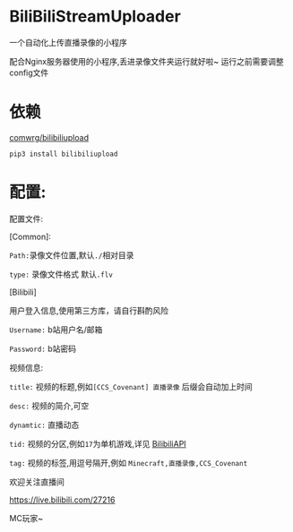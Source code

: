 # BiliBiliStreamUploader
一个自动化上传直播录像的小程序

配合Nginx服务器使用的小程序,丢进录像文件夹运行就好啦~
运行之前需要调整config文件

# 依赖
[comwrg/bilibiliupload](https://github.com/comwrg/bilibiliupload)
```
pip3 install bilibiliupload
```
# 配置:

配置文件:

[Common]:

`Path:`录像文件位置,默认`./`相对目录
 
`type:` 录像文件格式 默认`.flv`

[Bilibili]

用户登入信息,使用第三方库，请自行斟酌风险

`Username:` b站用户名/邮箱

`Password:` b站密码

视频信息:

`title:` 视频的标题,例如`[CCS_Covenant] 直播录像` 后缀会自动加上时间
 
`desc:` 视频的简介,可空 

`dynamtic:` 直播动态

`tid:` 视频的分区,例如`17`为单机游戏,详见 [BilibiliAPI](https://github.com/uupers/BiliSpider/wiki/%E8%A7%86%E9%A2%91%E5%88%86%E5%8C%BA%E5%AF%B9%E5%BA%94%E8%A1%A8)

`tag:` 视频的标签,用逗号隔开,例如  `Minecraft,直播录像,CCS_Covenant`

欢迎关注直播间

https://live.bilibili.com/27216

MC玩家~
